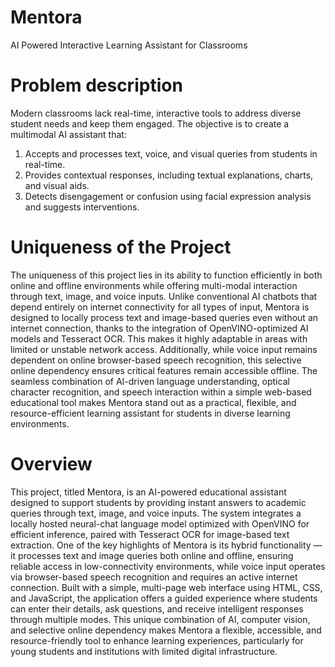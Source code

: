 # Mentora
AI Powered Interactive Learning Assistant for Classrooms
# Problem description
Modern classrooms lack real-time, interactive tools to address diverse student needs and keep them engaged. The objective is to create a multimodal AI assistant that:

1. Accepts and processes text, voice, and visual queries from students in real-time.
2. Provides contextual responses, including textual explanations, charts, and visual aids.
3. Detects disengagement or confusion using facial expression analysis and suggests interventions.

# Uniqueness of the Project
The uniqueness of this project lies in its ability to function efficiently in both online and offline environments while offering multi-modal interaction through text, image, and voice inputs. Unlike conventional AI chatbots that depend entirely on internet connectivity for all types of input, Mentora is designed to locally process text and image-based queries even without an internet connection, thanks to the integration of OpenVINO-optimized AI models and Tesseract OCR. This makes it highly adaptable in areas with limited or unstable network access. Additionally, while voice input remains dependent on online browser-based speech recognition, this selective online dependency ensures critical features remain accessible offline. The seamless combination of AI-driven language understanding, optical character recognition, and speech interaction within a simple web-based educational tool makes Mentora stand out as a practical, flexible, and resource-efficient learning assistant for students in diverse learning environments.
# Overview
This project, titled Mentora, is an AI-powered educational assistant designed to support students by providing instant answers to academic queries through text, image, and voice inputs. The system integrates a locally hosted neural-chat language model optimized with OpenVINO for efficient inference, paired with Tesseract OCR for image-based text extraction. One of the key highlights of Mentora is its hybrid functionality — it processes text and image queries both online and offline, ensuring reliable access in low-connectivity environments, while voice input operates via browser-based speech recognition and requires an active internet connection. Built with a simple, multi-page web interface using HTML, CSS, and JavaScript, the application offers a guided experience where students can enter their details, ask questions, and receive intelligent responses through multiple modes. This unique combination of AI, computer vision, and selective online dependency makes Mentora a flexible, accessible, and resource-friendly tool to enhance learning experiences, particularly for young students and institutions with limited digital infrastructure.
